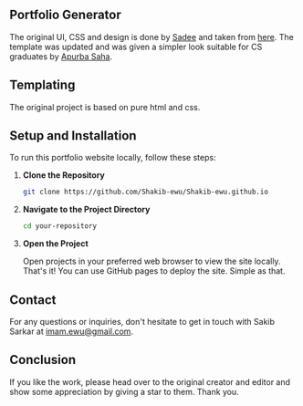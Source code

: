 ## Portfolio Generator
The original UI, CSS and design is done by [Sadee](https://github.com/codewithsadee) and taken from [here](https://github.com/codewithsadee/vcard-personal-portfolio). The template was updated and was given a simpler look suitable for CS graduates by [Apurba Saha](https://github.com/diponsaha007). 

## Templating
The original project is based on pure html and css. 

## Setup and Installation

To run this portfolio website locally, follow these steps:

1. **Clone the Repository**

   ```bash
   git clone https://github.com/Shakib-ewu/Shakib-ewu.github.io
2. **Navigate to the Project Directory**
   
   ```bash
   cd your-repository
3. **Open the Project**

   Open projects in your preferred web browser to view the site locally.
That's it! You can use GitHub pages to deploy the site. Simple as that.

## Contact
For any questions or inquiries, don't hesitate to get in touch with Sakib Sarkar at imam.ewu@gmail.com.

## Conclusion
If you like the work, please head over to the original creator and editor and show some appreciation by giving a star to them. Thank you. 

